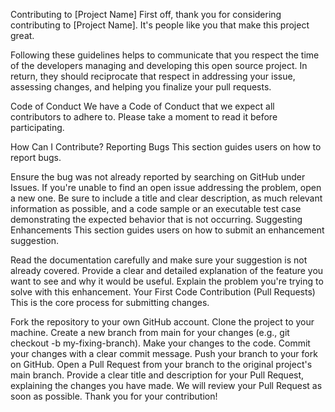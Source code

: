 Contributing to [Project Name]
First off, thank you for considering contributing to [Project Name]. It's people like you that make this project great.

Following these guidelines helps to communicate that you respect the time of the developers managing and developing this open source project. In return, they should reciprocate that respect in addressing your issue, assessing changes, and helping you finalize your pull requests.

Code of Conduct
We have a Code of Conduct that we expect all contributors to adhere to. Please take a moment to read it before participating.

How Can I Contribute?
Reporting Bugs
This section guides users on how to report bugs.

Ensure the bug was not already reported by searching on GitHub under Issues.
If you're unable to find an open issue addressing the problem, open a new one. Be sure to include a title and clear description, as much relevant information as possible, and a code sample or an executable test case demonstrating the expected behavior that is not occurring.
Suggesting Enhancements
This section guides users on how to submit an enhancement suggestion.

Read the documentation carefully and make sure your suggestion is not already covered.
Provide a clear and detailed explanation of the feature you want to see and why it would be useful.
Explain the problem you're trying to solve with this enhancement.
Your First Code Contribution (Pull Requests)
This is the core process for submitting changes.

Fork the repository to your own GitHub account.
Clone the project to your machine.
Create a new branch from main for your changes (e.g., git checkout -b my-fixing-branch).
Make your changes to the code.
Commit your changes with a clear commit message.
Push your branch to your fork on GitHub.
Open a Pull Request from your branch to the original project's main branch.
Provide a clear title and description for your Pull Request, explaining the changes you have made.
We will review your Pull Request as soon as possible. Thank you for your contribution!
